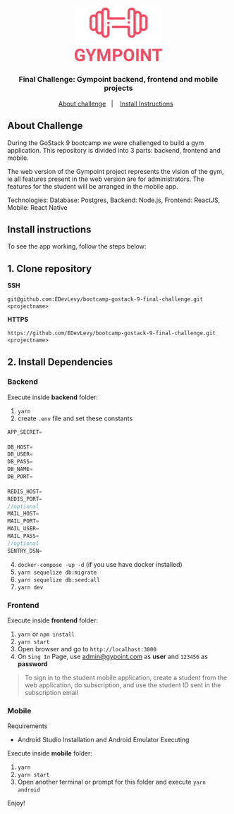 <h1 align="center">
  <img alt="Gympoint" title="Gympoint" src=".github/logo.png" width="200px" />
</h1>

<h3 align="center">
  Final Challenge: Gympoint backend, frontend and mobile projects
</h3>

<p align="center">
  <a href="#about-challenge">About challenge</a>&nbsp;&nbsp;&nbsp;|&nbsp;&nbsp;&nbsp;
  <a href="#install-instructions">Install Instructions</a>&nbsp;&nbsp;&nbsp;
</p>

## **About Challenge**

During the GoStack 9 bootcamp we were challenged to build a gym application. This repository is divided into 3 parts: backend, frontend and mobile.

The web version of the Gympoint project represents the vision of the gym, ie all features present in the web version are for administrators. The features for the student will be arranged in the mobile app.

Technologies: Database: Postgres, Backend: Node.js, Frontend: ReactJS, Mobile: React Native

## **Install instructions**

To see the app working, follow the steps below:

## 1. Clone repository

**SSH**
```git
git@github.com:EDevLevy/bootcamp-gostack-9-final-challenge.git <projectname>
```
**HTTPS**
```git
https://github.com/EDevLevy/bootcamp-gostack-9-final-challenge.git <projectname>
```
## 2. Install Dependencies

### Backend

Execute inside **backend** folder:


1. `yarn`
2. create `.env` file and set these constants
```js
APP_SECRET=

DB_HOST=
DB_USER=
DB_PASS=
DB_NAME=
DB_PORT=

REDIS_HOST=
REDIS_PORT=
//optional
MAIL_HOST=
MAIL_PORT=
MAIL_USER=
MAIL_PASS=
//optional
SENTRY_DSN=
```
4. `docker-compose -up -d` (if you use have docker installed)
5. `yarn sequelize db:migrate`
6. `yarn sequelize db:seed:all`
7. `yarn dev`

### Frontend

Execute inside **frontend** folder:

1. `yarn` or `npm install`
2. `yarn start`
3. Open browser and go to `http://localhost:3000`
4. On `Sing In` Page, use admin@gypoint.com as **user** and `123456` as **password**

>To sign in to the student mobile application, create a student from the web application, do subscription, and use the student ID sent in the subscription email

### Mobile

Requirements
 - Android Studio Installation and Android Emulator Executing

Execute inside **mobile** folder:

1. `yarn`
2. `yarn start`
3. Open another terminal or prompt for this folder and execute `yarn android`


Enjoy!
